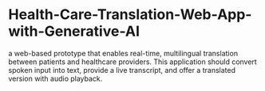 # Health-Care-Translation-Web-App-with-Generative-AI
a web-based prototype that enables real-time, multilingual translation between patients and healthcare providers. This application should convert spoken input into text, provide a live transcript, and offer a translated version with audio playback.
